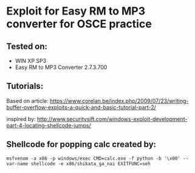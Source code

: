 # Exploit for Easy RM to MP3 converter for OSCE practice

## Tested on:
* WIN XP SP3
* Easy RM to MP3 Converter 2.7.3.700

## Tutorials:
Based on article: https://www.corelan.be/index.php/2009/07/23/writing-buffer-overflow-exploits-a-quick-and-basic-tutorial-part-2/

inspired by: http://www.securitysift.com/windows-exploit-development-part-4-locating-shellcode-jumps/

## Shellcode for popping calc created by:
`msfvenom -a x86 -p windows/exec CMD=calc.exe -f python -b '\x00' --var-name shellcode -e x86/shikata_ga_nai EXITFUNC=seh`
